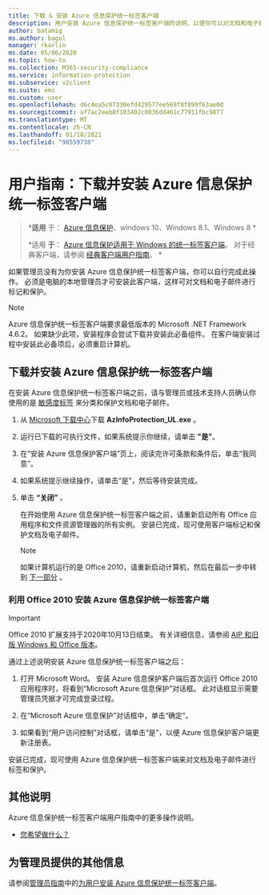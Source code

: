 ```yaml
---
title: 下载 & 安装 Azure 信息保护统一标签客户端
description: 用户安装 Azure 信息保护统一标签客户端的说明，以便你可以对文档和电子邮件进行分类和保护。
author: batamig
ms.author: bagol
manager: rkarlin
ms.date: 05/06/2020
ms.topic: how-to
ms.collection: M365-security-compliance
ms.service: information-protection
ms.subservice: v2client
ms.suite: ems
ms.custom: user
ms.openlocfilehash: d6c4ea5c07330efd429577ee569f8f899f63ae0d
ms.sourcegitcommit: af7ac2eeb8f103402c0036dd461c77911fbc9877
ms.translationtype: MT
ms.contentlocale: zh-CN
ms.lasthandoff: 01/18/2021
ms.locfileid: "98559738"
---
```

# <a name="user-guide-download-and-install-the-azure-information-protection-unified-labeling-client"></a>用户指南：下载并安装 Azure 信息保护统一标签客户端

>***适用** 于： [Azure 信息保护](https://azure.microsoft.com/pricing/details/information-protection)、windows 10、Windows 8.1、Windows 8 *
>
> *适用 **于**： [Azure 信息保护适用于 Windows 的统一标签客户端](../faqs.md#whats-the-difference-between-the-azure-information-protection-classic-and-unified-labeling-clients)。 对于经典客户端，请参阅 [经典客户端用户指南](install-client-app.md)。 *

如果管理员没有为你安装 Azure 信息保护统一标签客户端，你可以自行完成此操作。 必须是电脑的本地管理员才可安装此客户端，这样可对文档和电子邮件进行标记和保护。

> [!NOTE]
> Azure 信息保护统一标签客户端要求最低版本的 Microsoft .NET Framework 4.6.2。 如果缺少此项，安装程序会尝试下载并安装此必备组件。 在客户端安装过程中安装此必备项后，必须重启计算机。
>

## <a name="to-download-and-install-the-azure-information-protection-unified-labeling-client"></a>下载并安装 Azure 信息保护统一标签客户端

在安装 Azure 信息保护统一标签客户端之前，请与管理员或技术支持人员确认你使用的是 [敏感度标签](/microsoft-365/compliance/sensitivity-labels) 来分类和保护文档和电子邮件。

1. 从 [Microsoft 下载中心](https://www.microsoft.com/download/details.aspx?id=53018)下载 **AzInfoProtection_UL.exe** 。

2. 运行已下载的可执行文件，如果系统提示你继续，请单击 **"是"**。

3. 在“安装 Azure 信息保护客户端”页上，阅读完许可条款和条件后，单击“我同意”。

4. 如果系统提示继续操作，请单击“是”，然后等待安装完成。

6. 单击 **“关闭”** 。 

    在开始使用 Azure 信息保护统一标签客户端之前，请重新启动所有 Office 应用程序和文件资源管理器的所有实例。 安装已完成，现可使用客户端标记和保护文档及电子邮件。

    > [!NOTE]
    > 如果计算机运行的是 Office 2010，请重新启动计算机，然后在最后一步中转到 [下一部分](#installing-the-azure-information-protection-unified-labeling-client-with-office-2010) 。   
    >
     
### <a name="installing-the-azure-information-protection-unified-labeling-client-with-office-2010"></a>利用 Office 2010 安装 Azure 信息保护统一标签客户端

> [!IMPORTANT]
> Office 2010 扩展支持于2020年10月13日结束。 有关详细信息，请参阅 [AIP 和旧版 Windows 和 Office 版本](../known-issues.md#aip-and-legacy-windows-and-office-versions)。
> 

通过上述说明安装 Azure 信息保护统一标签客户端之后：

1. 打开 Microsoft Word。 安装 Azure 信息保护客户端后首次运行 Office 2010 应用程序时，将看到“Microsoft Azure 信息保护”对话框。 此对话框显示需要管理员凭据才可完成登录过程。

2. 在“Microsoft Azure 信息保护”对话框中，单击“确定”。

3. 如果看到“用户访问控制”对话框，请单击“是”，以便 Azure 信息保护客户端更新注册表。

安装已完成，现可使用 Azure 信息保护统一标签客户端来对文档及电子邮件进行标签和保护。

## <a name="other-instructions"></a>其他说明    
Azure 信息保护统一标签客户端用户指南中的更多操作说明。

- [您希望做什么？](clientv2-user-guide.md#what-do-you-want-to-do)

## <a name="additional-information-for-administrators"></a>为管理员提供的其他信息    
请参阅[管理员指南](clientv2-admin-guide.md)中的[为用户安装 Azure 信息保护统一标签客户端](clientv2-admin-guide-install.md)。